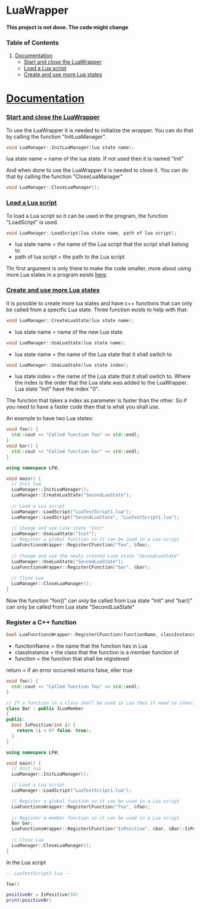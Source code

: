 
# LuaWrapper
#### This project is not done. The code might change

### Table of Contents
  1. [Documentation](documentation)
     - [Start and close the LuaWrapper](init-luawrapper)
     - [Load a Lua script](load-lua-script)
     - [Create and use more Lua states](more-lua-states)
# [Documentation](#documentation)
### [Start and close the LuaWrapper](#init-luawrapper)
To use the LuaWrapper it is needed to initialize the wrapper. You can do that by calling the function "InitLuaManager".
```c++
void LuaManager::InitLuaManager(lua state name);
```
lua state name = name of the lua state. If not used then it is named "Init"

And when done to use the LuaWrapper it is needed to close it. You can do that by calling the function "CloseLuaManager"
```c++
void LuaManager::CloseLuaManager();
```

### [Load a Lua script](#load-lua-script)
To load a Lua script so it can be used in the program, the function "LoadScript" is used.
```c++
void LuaManager::LoadScript(lua state name, path of lua script);
```
- lua state name = the name of the Lua script that the script shall belong to
- path of lua script = the path to the Lua script

Thr first argument is only there to make the code smaller, more about using more Lua states in a program esists [here](more-lua-states).

### [Create and use more Lua states](#more-lua-states)
It is possible to create more lua states and have c++ functions that can only be called from a specific Lua state.
Three function exists to help with that:
```c++
void LuaManager::CreateLuaState(lua state name);
```
- lua state name = name of the new Lua state
```c++
void LuaManager::UseLuaState(lua state name);
```
- lua state name = the name of the Lua state that it shall switch to
```c++
void LuaManager::UseLuaState(lua state index);
```
- lua state index = the name of the Lua state that it shall switch to. Where the index is the order that the Lua state was added to the LuaWrapper. Lua state "Init" have the index "0".

The function that takes a index as parameter is faster than the other. So if you need to have a faster code then that is what you shall use.

An example to have two Lua states:
```c++
void foo() {
  std::cout << "Called function foo" << std::endl;
}
void bar() {
  std::cout << "Called function bar" << std::endl;
}

using namespace LFW;

void main() {
  // Init lua
  LuaManager::InitLuaManager();
  LuaManager::CreateLuaState("SecondLuaState");
  
  // Load a Lua script
  LuaManager::LoadScript("LuaTestScript1.lua");
  LuaManager::LoadScript("SecondLuaState", "LuaTestScript1.lua");
  
  // Change and use Luse state "Init"
  LuaManager::UseLuaState("Init");
  // Register a global function so it can be used in a Lua script
  LuaFunctionsWrapper::RegisterCFunction("foo", &foo);
  
  // Change and use the newly created Luse state "SecondLuaState"
  LuaManager::UseLuaState("SecondLuaState");
  LuaFunctionsWrapper::RegisterCFunction("bar", &bar);
  
  // Close Lua
  LuaManager::CloseLuaManager();
}
```
Now the function "foo()" can only be called from Lua state "Init" and "bar()" can only be called from Lua state "SecondLuaState"

### Register a C++ function

```c++
bool LuaFunctionsWrapper::RegisterCFunction(functionName, classInstance, function)
```
- functionName = the name that the function has in Lua
- classInstance = the class that the function is a member function of
- function = the function that shall be registered

return = if an error occurred returns false, eller true

```c++
void foo() {
  std::cout << "Called function foo" << std::endl;
}

// If a function in a class shall be used in Lua then it need to inherit from ILuaMember
class Bar : public ILuaMember
{
public:
  bool IsPositive(int i) {
    return (i < 0? false: true);
  }
}

using namespace LFW;

void main() {
  // Init lua
  LuaManager::InitLuaManager();

  // Load a Lua script
  LuaManager::LoadScript("LuaTestScript1.lua");

  // Register a global function so it can be used in a Lua script
  LuaFunctionsWrapper::RegisterCFunction("foo", &foo);
  
  // Register a member function so it can be used in a Lua script
  Bar bar;
  LuaFunctionsWrapper::RegisterCFunction("IsPositive", &bar, &Bar::IsPositive);
  
  // Close Lua
  LuaManager::CloseLuaManager();
}
```

In the Lua script
```Lua
-- LuaTestScript1.lua --

foo()

positiveNr = IsPositive(34)
print(positiveNr)

```
